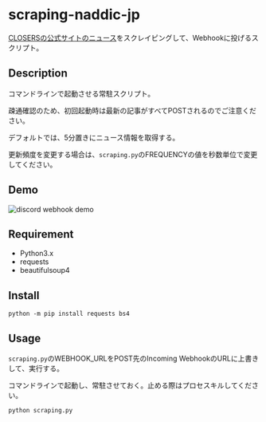 scraping-naddic-jp
==================

[CLOSERSの公式サイトのニュース](https://closers.naddicjapan.com/news/)をスクレイピングして、Webhookに投げるスクリプト。

## Description
コマンドラインで起動させる常駐スクリプト。

疎通確認のため、初回起動時は最新の記事がすべてPOSTされるのでご注意ください。

デフォルトでは、5分置きにニュース情報を取得する。

更新頻度を変更する場合は、`scraping.py`のFREQUENCYの値を秒数単位で変更してください。

## Demo
![discord webhook demo](https://i.imgur.com/dbpnKME.jpg)

## Requirement
- Python3.x
- requests
- beautifulsoup4

## Install
```
python -m pip install requests bs4
```

## Usage
`scraping.py`のWEBHOOK_URLをPOST先のIncoming WebhookのURLに上書きして、実行する。

コマンドラインで起動し、常駐させておく。止める際はプロセスキルしてください。

```
python scraping.py
```
